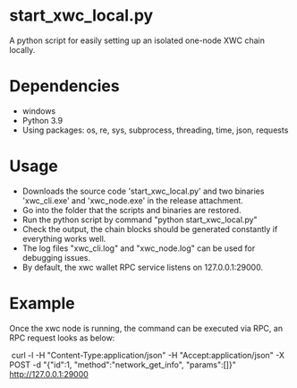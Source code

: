 # start_xwc_local.py

A python script for easily setting up an isolated one-node XWC chain locally.

# Dependencies
* windows
* Python 3.9
* Using packages: os, re, sys, subprocess, threading, time, json, requests
  

# Usage

* Downloads the source code 'start_xwc_local.py' and two binaries 'xwc_cli.exe' and 'xwc_node.exe' in the release attachment.
* Go into the folder that the scripts and binaries are restored.
* Run the python script by command "python start_xwc_local.py"
* Check the output, the chain blocks should be generated constantly if everything works well.
* The log files "xwc_cli.log" and "xwc_node.log" can be used for debugging issues.
* By default, the xwc wallet RPC service listens on 127.0.0.1:29000.


# Example

Once the xwc node is running, the command can be executed via RPC, an RPC request looks as below:

​		curl -l -H "Content-Type:application/json" -H "Accept:application/json" -X POST  -d "{\"id\":1, \"method\":\"network_get_info\", \"params\":[]}" http://127.0.0.1:29000


